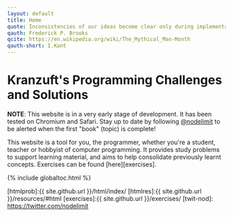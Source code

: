 ```yaml
---
layout: default
title: Home
quote: Inconsistencies of our ideas become clear only during implementation. Thus it is that writing, experimentation, "working out" are essential disciplines... 
qauth: Frederick P. Brooks
qcite: https://en.wikipedia.org/wiki/The_Mythical_Man-Month
qauth-short: I.Kant
---
```


<h1>Kranzuft's Programming Challenges and Solutions</h1>

<p class="message"> <strong>NOTE</strong>: This website is in a very early stage of development. It has been tested on Chromium and Safari. Stay up to date by following <a href="https://twitter.com/nodelimit">@nodelimit</a> to be alerted when the first "book" (topic) is complete!
</p>

This website is a tool for you, the programmer, whether you're a student, teacher or hobbyist of computer programming. It provides study problems to support learning material, and aims to help consolidate previously learnt concepts. Exercises can be found [here][exercises].

{% include globaltoc.html %}

[htmlprob]:{{ site.github.url }}/html/index/
[htmlres]:{{ site.github.url }}/resources/#html
[exercises]:{{ site.github.url }}/exercises/
[twit-nod]: https://twitter.com/nodelimit

